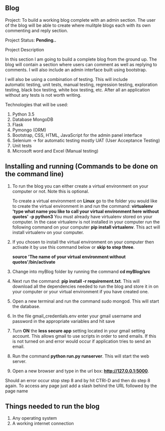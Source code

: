 Blog
--------------------------------------------------------------------------------------------


Project: To build a working blog complete with an admin section. The user of the blog will be able to create where mulitple blogs each with its own commenting and reply section.

Project Status: **Pending..**

Project Description

In this section I am going to build a complete blog from the ground up.
 The blog will contain a section where users can comment as well as 
 replying to comments. I will also include an admin interface built using
 bootstrap.
 
 
 I will also be using a combination of testing. This will include  
 automatic testing, unit tests, manual testing, regression testing, exploration testing, 
 black box testing, white box testing, etc. After all an application without any
 tests is not worth writing.
 
 
Technologies that will be used:

1) Python 3.5
2) Database MongoDB
3) Flask
4) Pymongo (ORM)
5) Bootstrap, CSS, HTML, JavaScript for the admin panel interface
6) Selenium -> for automatic testing mostly UAT (User Acceptance Testing)
6) Unit tests
 7) Microsoft word and Excel (Manual testing)

 
 Installing and running (Commands to be done on the command line)
 --------------------------------------------------------------------------------
 
 1) To run the blog you can either create a virtual environment on your computer or not. Note this is optional.
 
       To create a virtual environment on **Linux** go to the folder you would like to create the virtual environment in
        and run the command:  **virtualenv 'type what name you like to call your virtual environment here without quotes' -p python3**
        You must already have virtualenv stored on your computer. In the case virtualenv is not installed in your computer
        run the following command on your computer **pip install virtualenv**. This act will install virtualenv on your computer.

 2) If you chosen to install the virtual environment on your computer then activate it by use this command below or **skip to step three**.
 
    **source 'The name of your virtual environment without quotes'/bin/activate**
 
3) Change into myBlog folder by running the command **cd myBlog/src**

4) Next run the command: **pip install -r requirement.txt**.
    This will download all the dependencies needed to run the blog and store it in on your computer or your virtual environment if you have created one.
 
 6) Open a new terminal and run the command sudo mongod. This will start the database.
 7) In the file gmail_credentials.env enter your gmail username and password in the appropriate variables and hit save
 7) Turn **ON** the **less secure app** setting located in your gmail setting account. This allows gmail to use scripts in order
 to send emails. If this is not turned on and error would occur if application tries to send an email.
 7) Run the command **python run.py runserver**. This will start the web server.
 7) Open a new browser and type in the url box: **http://127.0.0.1:5000**.
 
 Should an error occur stop step 8 and by hit CTRl-D and then do step 8 again.
 To access any page just add a slash behind the URL followed by the page name
 
 
 Things needed to run the blog
 ----------------------------------------------------------------------
 
 1) Any operating system 
 2) A working internet connection 